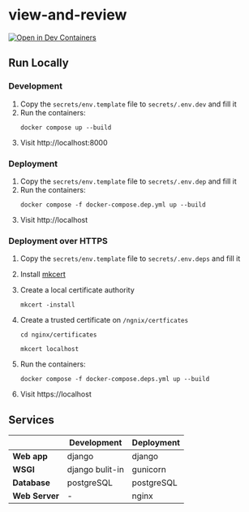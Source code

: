 # view-and-review

[![Open in Dev Containers](https://img.shields.io/static/v1?label=Dev%20Containers&message=Open&color=blue&logo=visualstudiocode)](https://vscode.dev/redirect?url=vscode://ms-vscode-remote.remote-containers/cloneInVolume?url=https://github.com/GEI-WP/view-and-review)


## Run Locally

### Development
1. Copy the `secrets/env.template` file to `secrets/.env.dev` and fill it
2. Run the containers:
    ```
    docker compose up --build
    ```
3. Visit http://localhost:8000

### Deployment
1. Copy the `secrets/env.template` file to `secrets/.env.dep` and fill it
2. Run the containers:
    ```
    docker compose -f docker-compose.dep.yml up --build
    ```
3. Visit http://localhost

### Deployment over HTTPS
1. Copy the `secrets/env.template` file to `secrets/.env.deps` and fill it
   
2. Install [mkcert](https://github.com/FiloSottile/mkcert#installation)

3. Create a local certificate authority
    ```
    mkcert -install
    ```
4. Create a trusted certificate on `/ngnix/certficates`
    ```
    cd nginx/certificates
    ```
    ```
    mkcert localhost
    ```
5. Run the containers:
    ```
    docker compose -f docker-compose.deps.yml up --build
    ```
6. Visit https://localhost

## Services

||Development|Deployment|
|--|--|--|
| **Web app** | django | django
| **WSGI**      | django bulit-in | gunicorn
| **Database**  | postgreSQL| postgreSQL
| **Web Server** | -| nginx